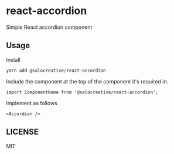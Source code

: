 # react-accordion

Simple React accordion component

## Usage

Install

```
yarn add @salocreative/react-accordion
```

Include the component at the top of the component it's required in.

```
import ComponentName from '@salocreative/react-accordion';
```

Implement as follows

```
<Accordion />
```

## LICENSE

MIT
